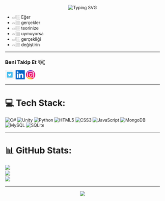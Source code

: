 
<p align="center">
  <img src="https://readme-typing-svg.demolab.com?font=Fira+Code&size=24&pause=1000&color=F75C7E&center=true&vCenter=true&width=435&lines=MERHABA+BEN+BARIŞ" alt="Typing SVG" />
</p>




- 👉🏼 Eğer
- 👉🏼 gerçekler
- 👉🏼 teorinize
- 👉🏼 uymuyorsa
- 👉🏼 gerçekliği
- 👉🏼 değiştirin

----------------------------------------------------------------------------------------------------------------------------

### Beni Takip Et 👇🏼

<a href="https://twitter.com/bariskypnr"><img src="tw.jpg" width="30px"></a>
<a href="https://www.linkedin.com/in/bariskypnr"><img src="ln.png" width="30px"></a>
<a href="https://www.instagram.com/bariskypnr"><img src="ins.jpg" width="30px"></a>

----------------------------------------------------------------------------------------------------------------------------
# 💻 Tech Stack:
![C#](https://img.shields.io/badge/C%23-%23239120.svg?style=for-the-badge&logo=c-sharp&logoColor=white) 
![Unity](https://img.shields.io/badge/Unity-%23000000.svg?style=for-the-badge&logo=unity&logoColor=white) 
![Python](https://img.shields.io/badge/python-3670A0?style=for-the-badge&logo=python&logoColor=ffdd54) 
![HTML5](https://img.shields.io/badge/html5-%23E34F26.svg?style=for-the-badge&logo=html5&logoColor=white) 
![CSS3](https://img.shields.io/badge/css3-%231572B6.svg?style=for-the-badge&logo=css3&logoColor=white) 
![JavaScript](https://img.shields.io/badge/javascript-%23323330.svg?style=for-the-badge&logo=javascript&logoColor=%23F7DF1E) 
![MongoDB](https://img.shields.io/badge/MongoDB-%234ea94b.svg?style=for-the-badge&logo=mongodb&logoColor=white) 
![MySQL](https://img.shields.io/badge/mysql-%2300f.svg?style=for-the-badge&logo=mysql&logoColor=white) 
![SQLite](https://img.shields.io/badge/sqlite-%2307405e.svg?style=for-the-badge&logo=sqlite&logoColor=white)

----------------------------------------------------------------------------------------------------------------------------

# 📊 GitHub Stats:
![](https://github-readme-stats.vercel.app/api?username=bariskiyipinar&theme=radical&hide_border=false&include_all_commits=true&count_private=true)<br/>
![](https://github-readme-streak-stats.herokuapp.com/?user=bariskiyipinar&theme=radical&hide_border=false)<br/>
![](https://github-readme-stats.vercel.app/api/top-langs/?username=bariskiyipinar&theme=radical&hide_border=false&include_all_commits=true&count_private=true&layout=compact)


----------------------------------------------------------------------------------------------------------------------------

<p align="center">
 <img height="250" src="https://raw.githubusercontent.com/laudep/code-gif-generator/master/docs/img/generating.gif">
</p>


                      
